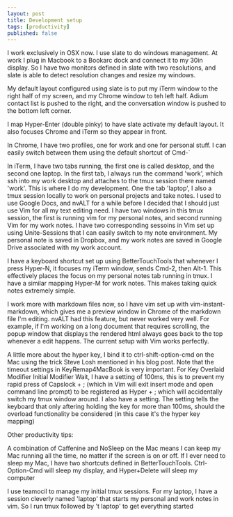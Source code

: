 ```yaml
---
layout: post
title: Development setup
tags: [productivity]
published: false
---
```


I work exclusively in OSX now. I use slate to do windows management. At work I
plug in Macbook to a Bookarc dock and connect it to my 30in display. So I have
two monitors defined in slate with two resolutions, and slate is able to detect
resolution changes and resize my windows.

My default layout configured using slate is to put my iTerm window to the right
half of my screen, and my Chrome window to teh left half. Adium contact list is
pushed to the right, and the conversation window is pushed to the bottom left
corner.

I map Hyper-Enter (double pinky) to have slate activate my default layout. It
also focuses Chrome and iTerm so they appear in front.

In Chrome, I have two profiles, one for work and one for personal stuff. I can
easily switch between them using the default shortcut of Cmd-`

In iTerm, I have two tabs running, the first one is called desktop, and the
second one laptop. In the first tab, I always run the command 'work', which ssh
into my work desktop and attaches to the tmux session there named 'work'. This
is where I do my development. One the tab 'laptop', I also a tmux session
locally to work on personal projects and take notes. I used to use Google Docs,
and nvALT for a while before I decided that I should just use Vim for all my
text editing need. I have two windows in this tmux session, the first is
running vim for my personal notes, and second running Vim for my work notes. I
have two corresponding sessoins in Vim set up using Unite-Sessions that I can
easily switch to my note environment. My personal note is saved in Dropbox, and
my work notes are saved in Google Drive associated with my work account. 

I have a keyboard shortcut set up using BetterTouchTools that whenever I press
Hyper-N, it focuses my iTerm window, sends Cmd-2, then Alt-1. This effectively
places the focus on my personal notes tab running in tmux. I have a similar
mapping Hyper-M for work notes. This makes taking quick notes extremely simple.

I work more with markdown files now, so I have vim set up with
vim-instant-markdown, which gives me a preview window in Chrome of the markdown
file I'm editing. nvALT had this feature, but never worked very well. For
example, if I'm working on a long document that requires scrolling, the popup
window that displays the rendered html always goes back to the top whenever a
edit happens. The current setup with Vim works perfectly.

A little more about the hyper key, I bind it to ctrl-shift-option-cmd on the Mac
using the trick Steve Losh mentioned in his blog post. Note that the timeout
settings in KeyRemap4MacBook is very important. For Key Overlaid Modifier
Initial Modifier Wait, I have a setting of 100ms, this is to prevent my rapid
press of Capslock + ; (which in Vim will exit insert mode and open command line
prompt) to be registered as Hyper + ; which will accidentally switch my tmux
window around. I also have a setting. The setting tells the keyboard that only
aftering holding the key for more than 100ms, should the overload functionality
be considered (in this case it's the hyper key mapping)

Other productivity tips:

A combination of Caffenine and NoSleep on the Mac means I can keep my Mac
running all the time, no matter if the screen is on or off. If I ever need to
sleep my Mac, I have two shortcuts defined in BetterTouchTools. Ctrl-Option-Cmd
will sleep my display, and Hyper+Delete will sleep my computer

I use teamocil to manage my initial tmux sessions. For my laptop, I have a
session cleverly named 'laptop' that starts my personal and work notes in vim.
So I run tmux followed by 't laptop' to get everything started

